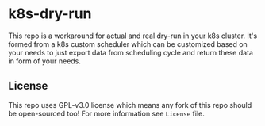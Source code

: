 # k8s-dry-run
This repo is a workaround for actual and real dry-run in your k8s cluster. It's formed from a k8s custom scheduler which can be customized based on your needs to just export data from scheduling cycle and return these data in form of your needs.

## License
This repo uses GPL-v3.0 license which means any fork of this repo should be open-sourced too! For more information see `License` file.
